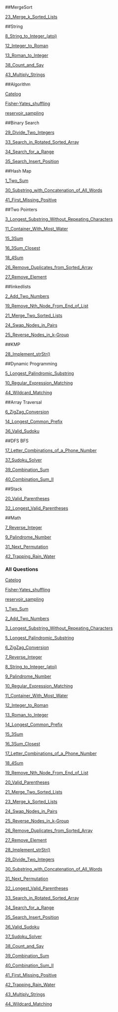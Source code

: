 ##MergeSort

[23_Merge_k_Sorted_Lists](23_Merge_k_Sorted_Lists.md)

##String

[8_String_to_Integer_(atoi)](8_String_to_Integer_(atoi).md)

[12_Integer_to_Roman](12_Integer_to_Roman.md)

[13_Roman_to_Integer](13_Roman_to_Integer.md)

[38_Count_and_Say](38_Count_and_Say.md)

[43_Multiply_Strings](43_Multiply_Strings.md)

##Algorithm

[Catelog](Catelog.md)

[Fisher-Yates_shuffling](Fisher-Yates_shuffling.md)

[reservoir_sampling](reservoir_sampling.md)

##Binary Search

[29_Divide_Two_Integers](29_Divide_Two_Integers.md)

[33_Search_in_Rotated_Sorted_Array](33_Search_in_Rotated_Sorted_Array.md)

[34_Search_for_a_Range](34_Search_for_a_Range.md)

[35_Search_Insert_Position](35_Search_Insert_Position.md)

##Hash Map

[1_Two_Sum](1_Two_Sum.md)

[30_Substring_with_Concatenation_of_All_Words](30_Substring_with_Concatenation_of_All_Words.md)

[41_First_Missing_Positive](41_First_Missing_Positive.md)

##Two Pointers

[3_Longest_Substring_Without_Repeating_Characters](3_Longest_Substring_Without_Repeating_Characters.md)

[11_Container_With_Most_Water](11_Container_With_Most_Water.md)

[15_3Sum](15_3Sum.md)

[16_3Sum_Closest](16_3Sum_Closest.md)

[18_4Sum](18_4Sum.md)

[26_Remove_Duplicates_from_Sorted_Array](26_Remove_Duplicates_from_Sorted_Array.md)

[27_Remove_Element](27_Remove_Element.md)

##linkedlists

[2_Add_Two_Numbers](2_Add_Two_Numbers.md)

[19_Remove_Nth_Node_From_End_of_List](19_Remove_Nth_Node_From_End_of_List.md)

[21_Merge_Two_Sorted_Lists](21_Merge_Two_Sorted_Lists.md)

[24_Swap_Nodes_in_Pairs](24_Swap_Nodes_in_Pairs.md)

[25_Reverse_Nodes_in_k-Group](25_Reverse_Nodes_in_k-Group.md)

##KMP

[28_Implement_strStr()](28_Implement_strStr().md)

##Dynamic Programming

[5_Longest_Palindromic_Substring](5_Longest_Palindromic_Substring.md)

[10_Regular_Expression_Matching](10_Regular_Expression_Matching.md)

[44_Wildcard_Matching](44_Wildcard_Matching.md)

##Array Traversal

[6_ZigZag_Conversion](6_ZigZag_Conversion.md)

[14_Longest_Common_Prefix](14_Longest_Common_Prefix.md)

[36_Valid_Sudoku](36_Valid_Sudoku.md)

##DFS BFS

[17_Letter_Combinations_of_a_Phone_Number](17_Letter_Combinations_of_a_Phone_Number.md)

[37_Sudoku_Solver](37_Sudoku_Solver.md)

[39_Combination_Sum](39_Combination_Sum.md)

[40_Combination_Sum_II](40_Combination_Sum_II.md)

##Stack

[20_Valid_Parentheses](20_Valid_Parentheses.md)

[32_Longest_Valid_Parentheses](32_Longest_Valid_Parentheses.md)

##Math

[7_Reverse_Integer](7_Reverse_Integer.md)

[9_Palindrome_Number](9_Palindrome_Number.md)

[31_Next_Permutation](31_Next_Permutation.md)

[42_Trapping_Rain_Water](42_Trapping_Rain_Water.md)



### All Questions

[Catelog](Catelog.md)

[Fisher-Yates_shuffling](Fisher-Yates_shuffling.md)

[reservoir_sampling](reservoir_sampling.md)

[1_Two_Sum](1_Two_Sum.md)

[2_Add_Two_Numbers](2_Add_Two_Numbers.md)

[3_Longest_Substring_Without_Repeating_Characters](3_Longest_Substring_Without_Repeating_Characters.md)

[5_Longest_Palindromic_Substring](5_Longest_Palindromic_Substring.md)

[6_ZigZag_Conversion](6_ZigZag_Conversion.md)

[7_Reverse_Integer](7_Reverse_Integer.md)

[8_String_to_Integer_(atoi)](8_String_to_Integer_(atoi).md)

[9_Palindrome_Number](9_Palindrome_Number.md)

[10_Regular_Expression_Matching](10_Regular_Expression_Matching.md)

[11_Container_With_Most_Water](11_Container_With_Most_Water.md)

[12_Integer_to_Roman](12_Integer_to_Roman.md)

[13_Roman_to_Integer](13_Roman_to_Integer.md)

[14_Longest_Common_Prefix](14_Longest_Common_Prefix.md)

[15_3Sum](15_3Sum.md)

[16_3Sum_Closest](16_3Sum_Closest.md)

[17_Letter_Combinations_of_a_Phone_Number](17_Letter_Combinations_of_a_Phone_Number.md)

[18_4Sum](18_4Sum.md)

[19_Remove_Nth_Node_From_End_of_List](19_Remove_Nth_Node_From_End_of_List.md)

[20_Valid_Parentheses](20_Valid_Parentheses.md)

[21_Merge_Two_Sorted_Lists](21_Merge_Two_Sorted_Lists.md)

[23_Merge_k_Sorted_Lists](23_Merge_k_Sorted_Lists.md)

[24_Swap_Nodes_in_Pairs](24_Swap_Nodes_in_Pairs.md)

[25_Reverse_Nodes_in_k-Group](25_Reverse_Nodes_in_k-Group.md)

[26_Remove_Duplicates_from_Sorted_Array](26_Remove_Duplicates_from_Sorted_Array.md)

[27_Remove_Element](27_Remove_Element.md)

[28_Implement_strStr()](28_Implement_strStr().md)

[29_Divide_Two_Integers](29_Divide_Two_Integers.md)

[30_Substring_with_Concatenation_of_All_Words](30_Substring_with_Concatenation_of_All_Words.md)

[31_Next_Permutation](31_Next_Permutation.md)

[32_Longest_Valid_Parentheses](32_Longest_Valid_Parentheses.md)

[33_Search_in_Rotated_Sorted_Array](33_Search_in_Rotated_Sorted_Array.md)

[34_Search_for_a_Range](34_Search_for_a_Range.md)

[35_Search_Insert_Position](35_Search_Insert_Position.md)

[36_Valid_Sudoku](36_Valid_Sudoku.md)

[37_Sudoku_Solver](37_Sudoku_Solver.md)

[38_Count_and_Say](38_Count_and_Say.md)

[39_Combination_Sum](39_Combination_Sum.md)

[40_Combination_Sum_II](40_Combination_Sum_II.md)

[41_First_Missing_Positive](41_First_Missing_Positive.md)

[42_Trapping_Rain_Water](42_Trapping_Rain_Water.md)

[43_Multiply_Strings](43_Multiply_Strings.md)

[44_Wildcard_Matching](44_Wildcard_Matching.md)

